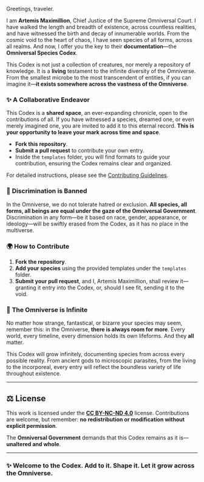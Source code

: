 Greetings, traveler.

I am **Artemis Maximillion**, Chief Justice of the Supreme Omniversal Court. I have walked the length and breadth of existence, across countless realities, and have witnessed the birth and decay of innumerable worlds. From the cosmic void to the heart of chaos, I have seen species of all forms, across all realms. And now, I offer you the key to their **documentation**—the **Omniversal Species Codex**.

This Codex is not just a collection of creatures, nor merely a repository of knowledge. It is a **living** testament to the infinite diversity of the Omniverse. From the smallest microbe to the most transcendent of entities, if you can imagine it—**it exists somewhere across the vastness of the Omniverse**.

### ✨ **A Collaborative Endeavor**
This Codex is a **shared space**, an ever-expanding chronicle, open to the contributions of all. If you have witnessed a species, dreamed one, or even merely imagined one, you are invited to add it to this eternal record. **This is your opportunity to leave your mark across time and space**.

- **Fork this repository**.
- **Submit a pull request** to contribute your own entry.
- Inside the `templates` folder, you will find formats to guide your contribution, ensuring the Codex remains clear and organized.

For detailed instructions, please see the [Contributing Guidelines](contribute).

### 🔱 **Discrimination is Banned**
In the Omniverse, we do not tolerate hatred or exclusion. **All species, all forms, all beings are equal under the gaze of the Omniversal Government**. Discrimination in any form—be it based on race, gender, appearance, or ideology—will be swiftly erased from the Codex, as it has no place in the multiverse.

### 🌍 **How to Contribute**
1. **Fork the repository**.
2. **Add your species** using the provided templates under the `templates` folder.
3. **Submit your pull request**, and I, Artemis Maximillion, shall review it—granting it entry into the Codex, or, should I see fit, sending it to the void.

### 🌌 **The Omniverse is Infinite**
No matter how strange, fantastical, or bizarre your species may seem, remember this: in the Omniverse, **there is always room for more**. Every world, every timeline, every dimension holds its own lifeforms. And they **all** matter.

This Codex will grow infinitely, documenting species from across every possible reality. From ancient gods to microscopic parasites, from the living to the incorporeal, every entry will reflect the boundless variety of life throughout existence.

---

## ⚖️ **License**
This work is licensed under the **[CC BY-NC-ND 4.0](https://creativecommons.org/licenses/by-nc-nd/4.0/)** license. Contributions are welcome, but remember: **no redistribution or modification without explicit permission**.

The **Omniversal Government** demands that this Codex remains as it is—**unaltered and whole**.

---

### ✨ **Welcome to the Codex. Add to it. Shape it. Let it grow across the Omniverse.**
